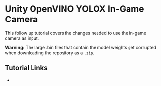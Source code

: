 # Unity OpenVINO YOLOX In-Game Camera
This follow up tutorial covers the changes needed to use the in-game camera as input.



**Warning:**
The large .bin files that contain the model weights get corrupted when downloading the repository as a `.zip`.




## Tutorial Links

* 
